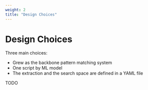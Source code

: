 ```yaml
---
weight: 2
title: "Design Choices"
---
```


# Design Choices

Three main choices:

- Grew as the backbone pattern matching system
- One script by ML model
- The extraction and the search space are defined in a YAML file

TODO

